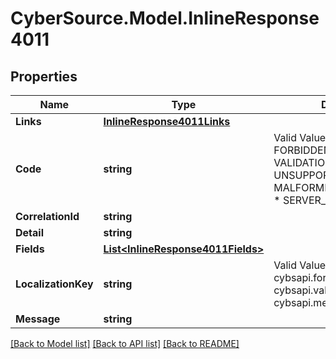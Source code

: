 # CyberSource.Model.InlineResponse4011
## Properties

Name | Type | Description | Notes
------------ | ------------- | ------------- | -------------
**Links** | [**InlineResponse4011Links**](InlineResponse4011Links.md) |  | [optional] 
**Code** | **string** | Valid Values:   * FORBIDDEN_RESPONSE   * VALIDATION_ERROR   * UNSUPPORTED_MEDIA_TYPE   * MALFORMED_PAYLOAD_ERROR   * SERVER_ERROR  | [optional] 
**CorrelationId** | **string** |  | [optional] 
**Detail** | **string** |  | [optional] 
**Fields** | [**List&lt;InlineResponse4011Fields&gt;**](InlineResponse4011Fields.md) |  | [optional] 
**LocalizationKey** | **string** | Valid Values:   * cybsapi.forbidden.response   * cybsapi.validation.error   * cybsapi.media.notsupported  | [optional] 
**Message** | **string** |  | [optional] 

[[Back to Model list]](../README.md#documentation-for-models) [[Back to API list]](../README.md#documentation-for-api-endpoints) [[Back to README]](../README.md)

